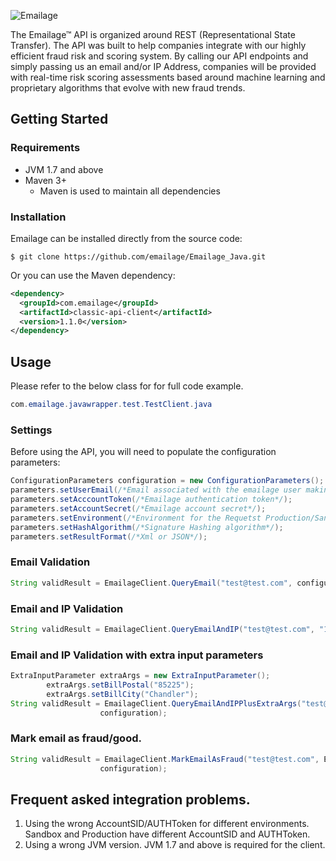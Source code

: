 [logo]: https://www.emailage.com/wp-content/uploads/2018/01/logo-dark.svg "Emailage Logo"

![Emailage](https://emailage.com/wp-content/uploads/2019/07/EmailageLogo143.png?raw=true)

The Emailage&#8482; API is organized around REST (Representational State Transfer). The API was built to help companies integrate with our highly efficient fraud risk and scoring system. By calling our API endpoints and simply passing us an email and/or IP Address, companies will be provided with real-time risk scoring assessments based around machine learning and proprietary algorithms that evolve with new fraud trends.


## Getting Started

### Requirements

* JVM 1.7 and above
* Maven 3+
    * Maven is used to maintain all dependencies

### Installation

Emailage can be installed directly from the source code:

```
$ git clone https://github.com/emailage/Emailage_Java.git
```
Or you can use the Maven dependency:
```xml
<dependency>
  <groupId>com.emailage</groupId>
  <artifactId>classic-api-client</artifactId>
  <version>1.1.0</version>
</dependency>
```

## Usage

Please refer to the below class for for full code example.

```Java
com.emailage.javawrapper.test.TestClient.java
```

### Settings

Before using the API, you will need to populate the configuration parameters:

```Java
ConfigurationParameters configuration = new ConfigurationParameters();
parameters.setUserEmail(/*Email associated with the emailage user making the request*/);
parameters.setAcccountToken(/*Emailage authentication token*/);
parameters.setAccountSecret(/*Emailage account secret*/);
parameters.setEnvironment(/*Environment for the Requetst Production/Sandbox*/);
parameters.setHashAlgorithm(/*Signature Hashing algorithm*/);
parameters.setResultFormat(/*Xml or JSON*/);
```

### Email Validation

```Java
String validResult = EmailageClient.QueryEmail("test@test.com", configuration);
```
### Email and IP Validation

```Java
String validResult = EmailageClient.QueryEmailAndIP("test@test.com", "147.12.12.13", configuration);
```

### Email and IP Validation with extra input parameters

```Java
ExtraInputParameter extraArgs = new ExtraInputParameter();
		extraArgs.setBillPostal("85225");
		extraArgs.setBillCity("Chandler");
String validResult = EmailageClient.QueryEmailAndIPPlusExtraArgs("test@test.com", "147.12.12.13", extraArgs,
					configuration);
```
### Mark email as fraud/good.

```Java
String validResult = EmailageClient.MarkEmailAsFraud("test@test.com", Enums.FraudFlag.Fraud, Enums.FraudType.Good,
					configuration);
```

## Frequent asked integration problems.

1. Using the wrong AccountSID/AUTHToken for different environments. Sandbox and Production have different AccountSID and AUTHToken.
2. Using a wrong JVM version. JVM 1.7 and above is required for the client.


